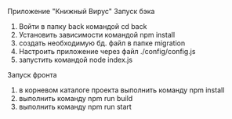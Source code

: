 Приложение "Книжный Вирус"
Запуск бэка
1. Войти в папку back командой cd back
2. Установить зависимости командой npm install
3. создать необходимую бд. файл в папке migration
4. Настроить приложение через файл ./config/config.js
4. запустить командой node index.js

Запуск фронта
1. в корневом каталоге проекта выполнить команду npm install
2. выполнить команду npm run build
3. выполнить команду npm run start
